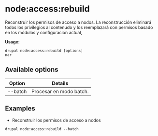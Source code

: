 # node:access:rebuild
Reconstruir los permisos de acceso a nodos. La reconstrucción eliminará todos los privilegios al contenudo y los reemplazará con permisos basado en los módulos y configuración actual,

**Usage:**
```
drupal node:access:rebuild [options]
nar
```

## Available options
Option | Details
-------|-------------
--batch | Procesar en modo batch.

## Examples
* Reconstruir los permisos de acceso a nodos
```
drupal node:access:rebuild --batch
```
